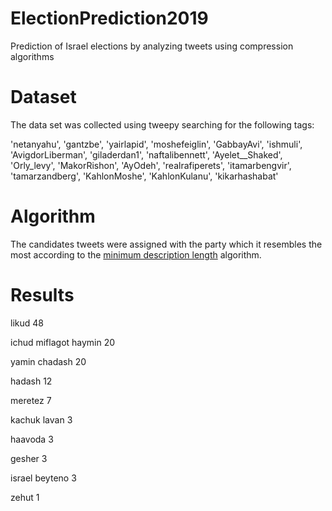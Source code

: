 # ElectionPrediction2019
Prediction of Israel elections by analyzing tweets using compression algorithms

# Dataset
The data set was collected using tweepy searching for the following tags:

'netanyahu', 'gantzbe', 'yairlapid', 'moshefeiglin', 'GabbayAvi', 'ishmuli',
'AvigdorLiberman', 'giladerdan1', 'naftalibennett', 'Ayelet__Shaked', 'Orly_levy', 'MakorRishon',
'AyOdeh', 'realrafiperets', 'itamarbengvir', 'tamarzandberg', 'KahlonMoshe', 'KahlonKulanu', 'kikarhashabat'

# Algorithm 
The candidates tweets were assigned with the party which it resembles the most according to the [minimum description length](https://en.wikipedia.org/wiki/Minimum_description_length) algorithm.

# Results

likud 48

ichud miflagot haymin 20

yamin chadash 20

hadash 12

meretez 7

kachuk lavan 3 

haavoda 3

gesher 3

israel beyteno 3

zehut 1
